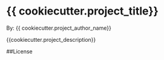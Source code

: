 # {{ cookiecutter.project_title}}

By: {{ cookiecutter.project_author_name}}

{{cookiecutter.project_description}}

##License